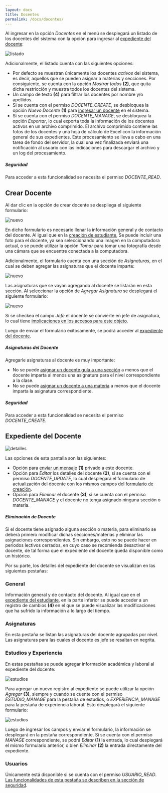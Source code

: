 ```yaml
---
layout: docs
title: Docentes
permalink: /docs/docentes/
---
```


Al ingresar en la opción *Docentes* en el menú se desplegará un listado de los docentes del sistema con la opción para ingresar al 
[expediente del docente](#expediente_del_docente):

![listado](/img/docs/docentes_index.png)

Adicionalmente, el listado cuenta con las siguientes opciones:

- Por defecto se muestran únicamente los docentes *activos* del sistema, es decir, aquellos que se pueden asignar a materias y secciones. Por consiguiente,
  se cuenta con la opción *Mostrar todos* **(2)**, que quita dicha restricción y muestra todos los docentes del sistema.
- Un campo de texto **(4)** para filtrar los docentes por nombre y/o apellidos.
- Si se cuenta con el permiso *DOCENTE_CREATE*, se desbloquea la opción *Nuevo Docente* **(1)** para [ingresar un docente](#crear_docente) en el sistema.
- Si se cuenta con el permiso *DOCENTE_MANAGE*, se desbloquea la opción *Exportar*, lo cual exporta toda la información de los docentes activos en un archivo
  comprimido. El archivo comprimido contiene las fotos de los docentes y una hoja de cálculo de Excel con la información general de sus expedientes.
  Este procesamiento se lleva a cabo en una tarea de fondo del servidor, la cual una vez finalizada enviará una notificación al usuario con las indicaciones 
  para descargar el archivo y un log del procesamiento.

<div class="note info">
  <h5>Seguridad</h5>
  <p>Para acceder a esta funcionalidad se necesita el permiso <i>DOCENTE_READ</i>.</p>
</div>

## Crear Docente

Al dar clic en la opción de crear docente se despliega el siguiente formulario:

![nuevo](/img/docs/docentes_new.png)

En dicho formulario es necesario llenar la información general y de contacto del docente. Al igual que en la [creación de estudiante](/docs/estudiantes/#crear_estudiante),
Se puede incluir una foto para el docente, ya sea seleccionando una imagen en la computadora actual, o se puede utilizar la opción *Tomar* para tomar una fotografía 
desde una cámara que se encuentre conectada a la computadora.

Adicionalmente, el formulario cuenta con una sección de *Asignaturas*, en el cual se deben agregar las asignaturas que el docente imparte:

![nuevo](/img/docs/docentes_new_asignaturas.png)

Las asignaturas que se vayan agregando al docente se listarán en esta sección. Al seleccionar la opción de *Agregar Asignatura* se desplegará el siguiente 
formulario:

![nuevo](/img/docs/docentes_new_asignaturas_2.png)

Si se checkea el campo *Jefe* el docente se convierte en jefe de asignatura, lo cual tiene [implicaciones en los accesos para este objeto](/docs/seguridad/#objetos).

Luego de enviar el formulario exitosamente, se podrá acceder al [expediente del docente](#expediente_del_docente).

<div class="note warning">
  <h5>Asignaturas del Docente</h5>
  <p>Agregarle asignaturas al docente es muy importante:</p>
  <ul>
    <li>No se puede <a href="/docs/secciones#crear_seccion">asignar un docente guía a una sección</a> a menos que el docente imparta al menos
      una asignatura para el nivel correspondiente a la clase.</li>
    <li>No se puede <a href="/docs/materias#crear_materia">asignar un docente a una materia</a> a menos que el docente imparta la asignatura
      correspondiente.</li>
  </ul>
</div>

<div class="note info">
  <h5>Seguridad</h5>
  <p>Para acceder a esta funcionalidad se necesita el permiso <i>DOCENTE_CREATE</i>.</p>
</div>

## Expediente del Docente

![detalles](/img/docs/docentes_show.png)

Las opciones de esta pantalla son las siguientes:

- Opción para [enviar un mensaje](/docs/mensajes/#crear_mensaje) **(1)** privado a este docente.
- Opción para *Editar* los detalles del docente **(2)**, si se cuenta con el permiso *DOCENTE_UPDATE*, lo cual desplegará el formulario de actualización 
  del docente con los mismos campos del [formulario de creación](#crear_docente).
- Opción para *Eliminar* el docente **(3)**, si se cuenta con el permiso *DOCENTE_MANAGE* y el docente no tenga asignado ninguna sección o materia.

<div class="note">
  <h5>Eliminación de Docente</h5>
  <p>Si el docente tiene asignado alguna sección o materia, para eliminarlo se deberá primero modificar dichas secciones/materias y eliminar las asignaciones
    correspondientes. Sin embargo, esto no se puede hacer en periodos lectivos cerrados, en cuyo caso se recomienda desactivar el docente, de tal forma
    que el expediente del docente queda disponible como un histórico.</p>
</div>

Por su parte, los detalles del expediente del docente se visualizan en las siguientes pestañas:

### General

Información general y de contacto del docente. Al igual que en el [expediente del estudiante](/docs/estudiantes/#general), en la parte inferior se puede acceder a un 
registro de cambios **(4)** en el que se puede visualizar las modificaciones que ha sufrido la información a lo largo del tiempo.

### Asignaturas

En esta pestaña se listan las asignaturas del docente agrupadas por nivel. Las asignaturas para las cuales el docente es jefe se resaltan en negrita.

### Estudios y Experiencia

En estas pestañas se puede agregar información académica y laboral al expediente del docente:

![estudios](/img/docs/docentes_show_estudios.png)

Para agregar un nuevo registro al expediente se puede utilizar la opción *Agregar* **(3)**, siempre y cuando se cuente con el permiso 
*ESTUDIO_MANAGE* para la pestaña de estudios, o *EXPERIENCIA_MANAGE* para la pestaña de experiencia laboral. Esto desplegará el siguiente
formulario:

![estudios](/img/docs/docentes_show_estudios_new.png)

Luego de ingresar los campos y enviar el formulario, la información se desplegará en la pestaña correspondiente. Si se cuenta con el permiso *MANAGE*
correspondiente, se podrá *Editar* **(1)** la entrada, lo cual desplegará el mismo formulario anterior, o bien *Eliminar* **(2)** la entrada
directamente del expediente.

### Usuarios

Únicamente está disponible si se cuenta con el permiso *USUARIO_READ*. [Las funcionalidades de esta pestaña se describen en la sección de seguridad](/docs/seguridad/#objetos).
